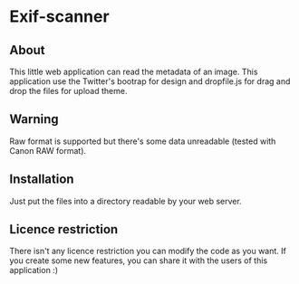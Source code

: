 # Exif-scanner
## About
This little web application can read the metadata of an image. This application use the Twitter's bootrap for design and dropfile.js for drag and drop the files for upload theme.
## Warning 
Raw format is supported but there's some data unreadable (tested with Canon RAW format).
## Installation
Just put the files into a directory readable by your web server.
## Licence restriction
There isn't any licence restriction you can modify the code as you want. If you create some new features, you can share it with the users of this application :)
